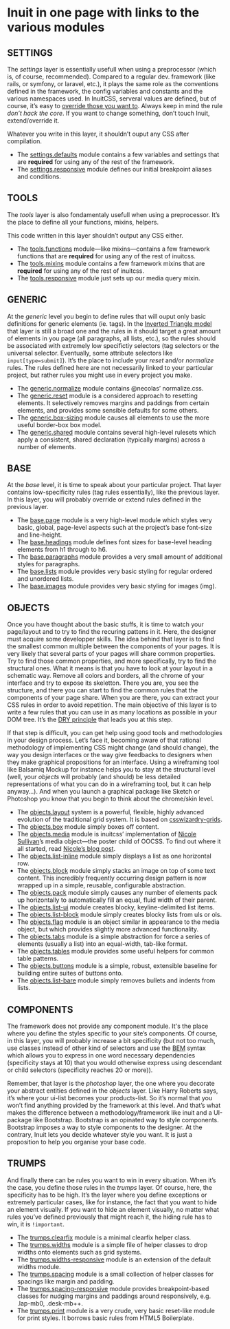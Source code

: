 Inuit in one page with links to the various modules
===================================================

SETTINGS
--------

The *settings* layer is essentially usefull when using a preprocessor (which is, of course, recommended). Compared to a regular dev. framework (like rails, or symfony, or laravel, etc.), it plays the same role as the conventions defined in the framework, the config variables and constants and the various namespaces used. In InuitCSS, serveral values are defined, but of course, it’s easy to [override those you want to](https://github.com/inuitcss/getting-started#modifying-inuitcss). Always keep in mind the rule *don’t hack the core*. If you want to change something, don’t touch Inuit, extend/override it.

Whatever you write in this layer, it shouldn’t ouput any CSS after compilation.

- The [settings.defaults](https://github.com/inuitcss/settings.defaults/blob/master/_settings.defaults.scss) module contains a few variables and settings that are **required** for using any of the rest of the framework.
- The [settings.responsive](https://github.com/inuitcss/settings.responsive/blob/master/_settings.responsive.scss) module defines our initial breakpoint aliases and conditions.

TOOLS
-----

The *tools* layer is also fondamentaly usefull when using a preprocessor. It’s the place to define all your functions, mixins, helpers.

This code written in this layer shouldn’t output any CSS either.

- The [tools.functions](https://github.com/inuitcss/tools.functions/blob/master/_tools.functions.scss) module—like mixins—contains a few framework functions that are **required** for using any of the rest of inuitcss. 
- The [tools.mixins](https://github.com/inuitcss/tools.mixins/blob/master/_tools.mixins.scss) module contains a few framework mixins that are **required** for using any of the rest of inuitcss.
- The [tools.responsive](https://github.com/inuitcss/tools.responsive/blob/master/_tools.responsive.scss) module just sets up our media query mixin.

GENERIC
-------

At the *generic* level you begin to define rules that will ouput only basic definitions for generic elements (ie. tags). In the [Inverted Triangle model](https://www.youtube.com/watch?v=1OKZOV-iLj4) that layer is still a broad one and the rules in it should target a great amount of elements in you page (all paragraphs, all lists, etc.), so the rules should be associated with extremely low specifictiy selectors (tag selectors or the universal selector. Eventually, some attribute selectors like `input[type=submit]`). It’s the place to include your *reset* and/or *normalize* rules. The rules defined here are not necessarily linked to your particular project, but rather rules you might use in every project you make.

- The [generic.normalize](https://github.com/inuitcss/generic.normalize/blob/master/_generic.normalize.scss) module contains @necolas’ normalize.css. 
- The [generic.reset](https://github.com/inuitcss/generic.reset/blob/master/_generic.reset.scss) module is a considered approach to resetting elements. It selectively removes margins and paddings from certain elements, and provides some sensible defaults for some others.
- The [generic.box-sizing](https://github.com/inuitcss/generic.box-sizing/blob/master/_generic.box-sizing.scss) module causes all elements to use the more useful border-box box model.
- The [generic.shared](https://github.com/inuitcss/generic.shared/blob/master/_generic.shared.scss) module contains several high-level rulesets which apply a consistent, shared declaration (typically margins) across a number of elements.

BASE
----

At the *base* level, it is time to speak about your particular project. That layer contains low-specificity rules (tag rules essentially), like the previous layer. In this layer, you will probably override or extend rules defined in the previous layer. 

- The [base.page](https://github.com/inuitcss/base.page/blob/master/_base.page.scss) module is a very high-level module which styles very basic, global, page-level aspects such at the project’s base font-size and line-height.
- The [base.headings](https://github.com/inuitcss/base.headings/blob/master/_base.headings.scss) module defines font sizes for base-level heading elements from h1 through to h6.
- The [base.paragraphs](https://github.com/inuitcss/base.paragraphs/blob/master/_base.paragraphs.scss) module provides a very small amount of additional styles for paragraphs.
- The [base.lists](https://github.com/inuitcss/base.lists/blob/master/_base.lists.scss) module provides very basic styling for regular ordered and unordered lists.
- The [base.images](https://github.com/inuitcss/base.images/blob/master/_base.images.scss) module provides very basic styling for images (img).

OBJECTS
-------

Once you have thought about the basic stuffs, it is time to watch your page/layout and to try to find the recuring pattens in it. Here, the designer must acquire some developper skills. The idea behind that layer is to find the smallest common multiple between the components of your pages. It is very likely that several parts of your pages will share common properties. Try to find those common properties, and more specifically, try to find the structural ones. What it means is that you have to look at your layout in a schematic way. Remove all colors and borders, all the chrome of your interface and try to expose its skeletton. There you are, you see the structure, and there you can start to find the common rules that the components of your page share. When you are there, you can extract your CSS rules in order to avoid repetition. The main objective of this layer is to write a few rules that you can use in as many locations as possible in your DOM tree. It’s the [DRY principle](http://en.wikipedia.org/wiki/Don't_repeat_yourself) that leads you at this step.

If that step is difficult, you can get help using good tools and methodologies in your design process. Let’s face it, becoming aware of that rational methodology of implementing CSS might change (and should change), the way you design interfaces or the way give feedbacks to designers when they make graphical propositions for an interface.  Using a wireframing tool like Balsamiq Mockup for instance helps you to stay at the structural level (well, your *objects* will probably (and should) be less detailed representations of what you can do in a wireframing tool, but it can help anyway…). And when you launch a graphical package like Sketch or Photoshop you know that you begin to think about the chrome/skin level.

- The [objects.layout](https://github.com/inuitcss/objects.layout/blob/master/_objects.layout.scss) system is a powerful, flexible, highly advanced evolution of the traditional grid system. It is based on [csswizardry-grids](http://csswizardry.com/csswizardry-grids/).
- The [objects.box](https://github.com/inuitcss/objects.box/blob/master/_objects.box.scss) module simply boxes off content.
- The [objects.media](https://github.com/inuitcss/objects.media/blob/master/_objects.media.scss) module is inuitcss’ implementation of [Nicole Sullivan](https://twitter.com/stubbornella)’s media object—the poster child of OOCSS. To find out where it all started, read [Nicole’s blog post](http://www.stubbornella.org/content/2010/06/25/the-media-object-saves-hundreds-of-lines-of-code/).
- The [objects.list-inline](https://github.com/inuitcss/objects.list-inline/blob/master/_objects.list-inline.scss) module simply displays a list as one horizontal row.
- The [objects.block](https://github.com/inuitcss/objects.block/blob/master/_objects.block.scss) module simply stacks an image on top of some text content. This incredibly frequently occurring design pattern is now wrapped up in a simple, reusable, configurable abstraction.
- The [objects.pack](https://github.com/inuitcss/objects.pack/blob/master/_objects.pack.scss) module simply causes any number of elements pack up horizontally to automatically fill an equal, fluid width of their parent.
- The [objects.list-ui](https://github.com/inuitcss/objects.list-ui/blob/master/_objects.list-ui.scss) module creates blocky, keyline-delimited list items.
- The [objects.list-block](https://github.com/inuitcss/objects.list-block/blob/master/_objects.list-block.scss) module simply creates blocky lists from uls or ols.
- The [objects.flag](https://github.com/inuitcss/objects.flag/blob/master/_objects.flag.scss) module is an object similar in appearance to the media object, but which provides slightly more advanced functionality.
- The [objects.tabs](https://github.com/inuitcss/objects.tabs/blob/master/_objects.tabs.scss) module is a simple abstraction for force a series of elements (usually a list) into an equal-width, tab-like format.
- The [objects.tables](https://github.com/inuitcss/objects.tables/blob/master/_objects.tables.scss) module provides some useful helpers for common table patterns.
- The [objects.buttons](https://github.com/inuitcss/objects.buttons/blob/master/_objects.buttons.scss) module is a simple, robust, extensible baseline for building entire suites of buttons onto.
- The [objects.list-bare](https://github.com/inuitcss/objects.list-bare/blob/master/_objects.list-bare.scss) module simply removes bullets and indents from lists.

COMPONENTS
----------

The framework does not provide any component module. It's the place where you define the styles specific to your site’s components. Of course, in this layer, you will probably increase a bit specificity (but not too much, use classes instead of other kind of selectors and use the [BEM](http://bem.info/method/definitions/) syntax which allows you to express in one word necessary dependencies (specificity stays at 10) that you would otherwise express using descendant or child selectors (specificity reaches 20 or more)). 

Remember, that layer is the *photoshop* layer, the one where you decorate your abstract entities defined in the *objects* layer. Like Harry Roberts says, it’s where your ui-list becomes your products-list. So it’s normal that you won’t find anything provided by the framework at this level. And that’s what makes the difference between a methodology/framework like inuit and a UI-package like Bootstrap. Bootstrap is an opinated way to style components. Bootstrap imposes a way to style components to the designer. At the contrary, Inuit lets you decide whatever style you want. It is just a proposition to help you organise your base code.  

TRUMPS
------

And finally there can be rules you want to win in every situation. When it’s the case, you define those rules in the *trumps* layer. Of course, here, the specificity has to be high. It’s the layer where you define exceptions or extremely particular cases, like for instance, the fact that you want to hide an element visually. If you want to hide an element visually, no matter what rules you’ve defined previously that might reach it, the hiding rule has to win, it is `!important`.

- The [trumps.clearfix](https://github.com/inuitcss/trumps.clearfix/blob/master/_trumps.clearfix.scss) module is a minimal clearfix helper class.
- The [trumps.widths](https://github.com/inuitcss/trumps.widths/blob/master/_trumps.widths.scss) module is a simple file of helper classes to drop widths onto elements such as grid systems.
- The [trumps.widths-responsive](https://github.com/inuitcss/trumps.widths-responsive/blob/master/_trumps.widths-responsive.scss) module is an extension of the default widths module. 
- The [trumps.spacing](https://github.com/inuitcss/trumps.spacing/blob/master/_trumps.spacing.scss) module is a small collection of helper classes for spacings like margin and padding.
- The [trumps.spacing-responsive](https://github.com/inuitcss/trumps.spacing-responsive/blob/master/_trumps.spacing-responsive.scss) module provides breakpoint-based classes for nudging margins and paddings around responsively, e.g. .lap-mb0, .desk-mb++.
- The [trumps.print](https://github.com/inuitcss/trumps.print/blob/master/_trumps.print.scss) module is a very crude, very basic reset-like module for print styles. It borrows basic rules from HTML5 Boilerplate.
